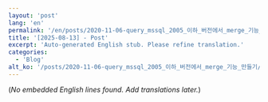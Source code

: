 ```yaml
---
layout: 'post'
lang: 'en'
permalink: '/en/posts/2020-11-06-query_mssql_2005_이하_버전에서_merge_기능_만들기/'
title: '[2025-08-13] - Post'
excerpt: 'Auto-generated English stub. Please refine translation.'
categories:
  - 'Blog'
alt_ko: '/posts/2020-11-06-query_mssql_2005_이하_버전에서_merge_기능_만들기/'
---
```


(*No embedded English lines found. Add translations later.*)

